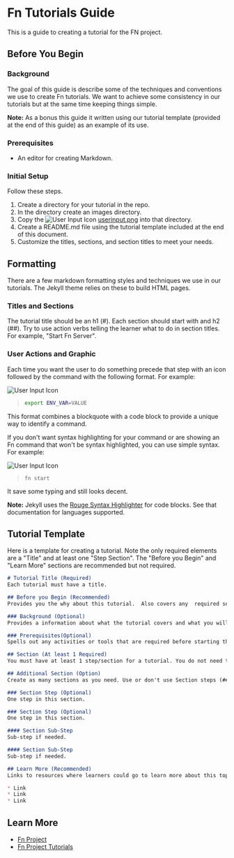 # Fn Tutorials Guide
This is a guide to creating a tutorial for the FN project. 

## Before You Begin
### Background
The goal of this guide is describe some of the techniques and conventions we use to create Fn tutorials. We want to achieve some consistency in our tutorials but at the same time keeping things simple.

**Note:** As a bonus this guide it written using our tutorial template (provided at the end of this guide) as an example of its use.

### Prerequisites
* An editor for creating Markdown.

### Initial Setup
Follow these steps.

1. Create a directory for your tutorial in the repo.
1. In the directory create an images directory.
1. Copy the ![User Input Icon](https://github.com/fnproject/tutorials/raw/master/Introduction/images/userinput.png) [userinput.png](https://github.com/fnproject/tutorials/raw/master/Introduction/images/userinput.png) into that directory.
1. Create a README.md file using the tutorial template included at the end of this document.
1. Customize the titles, sections, and section titles to meet your needs.

## Formatting
There are a few markdown formatting styles and techniques we use in our tutorials. The Jekyll theme relies on these to build HTML pages.

### Titles and Sections
The tutorial title should be an h1 (#). Each section should start with and h2 (##). Try to use action verbs telling the learner what to do in section titles. For example, "Start Fn Server".

### User Actions and Graphic
Each time you want the user to do something precede that step with an icon followed by the command with the following format. For example:

![User Input Icon](https://github.com/fnproject/tutorials/raw/master/Introduction/images/userinput.png)

>```sh
>export ENV_VAR=VALUE
>```

This format combines a blockquote with a code block to provide a unique way to identify a command.

If you don't want syntax highlighting for your command or are showing an Fn command that won't be syntax highlighted, you can use simple syntax. For example:

![User Input Icon](https://github.com/fnproject/tutorials/raw/master/Introduction/images/userinput.png)

>`fn start`

It save some typing and still looks decent.

**Note:** Jekyll uses the [Rouge Syntax Highlighter](https://github.com/jneen/rouge) for code blocks. See that documentation for languages supported. 


## Tutorial Template
Here is a template for creating a tutorial. Note the only required elements are a "Title" and at least one "Step Section". The "Before you Begin" and "Learn More" sections are recommended but not required.

```markdown
# Tutorial Title (Required)
Each tutorial must have a title. 

## Before you Begin (Recommended)
Provides you the why about this tutorial.  Also covers any  required setup to do the tutorial.

### Background (Optional)
Provides a information about what the tutorial covers and what you will learn. Covers the why of the tutorial.

### Prerequisites(Optional)
Spells out any activities or tools that are required before starting the tutorial.

## Section (At least 1 Required)
You must have at least 1 step/section for a tutorial. You do not need to number the steps.

## Additional Section (Option)
Create as many sections as you need. Use or don't use Section steps (### and ####) as you need.

### Section Step (Optional)
One step in this section.

### Section Step (Optional)
One step in this section.

#### Section Sub-Step
Sub-step if needed.

#### Section Sub-Step
Sub-step if needed.

## Learn More (Recommended)
Links to resources where learners could go to learn more about this topic.

* Link
* Link
* Link
```

## Learn More
* [Fn Project](https://github.com/fnproject/fn)
* [Fn Project Tutorials](https://github.com/fnproject/tutorials)
